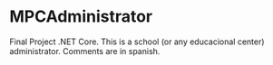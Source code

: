 # MPCAdministrator
Final Project .NET Core.
This is a school (or any educacional center) administrator. Comments are in spanish.
